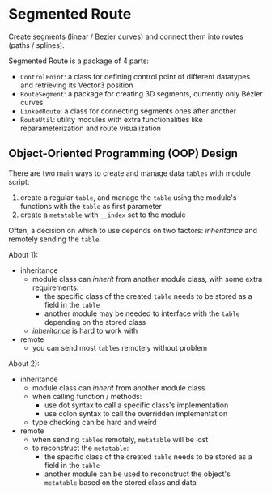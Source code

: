 # Segmented Route

Create segments (linear / Bezier curves) and connect them into routes (paths / splines).

Segmented Route is a package of 4 parts:
- `ControlPoint`: a class for defining control point of different datatypes and retrieving its Vector3 position
- `RouteSegment`: a package for creating 3D segments, currently only Bézier curves
- `LinkedRoute`: a class for connecting segments ones after another
- `RouteUtil`: utility modules with extra functionalities like reparameterization and route visualization


## Object-Oriented Programming (OOP) Design

There are two main ways to create and manage data `tables` with module script:
1) create a regular `table`, and manage the `table` using the module's functions with the `table` as first parameter
2) create a `metatable` with `__index` set to the module

Often, a decision on which to use depends on two factors: *inheritance* and remotely sending the `table`.

About 1):
- inheritance
  - module class can *inherit* from another module class, with some extra requirements:
    - the specific class of the created `table` needs to be stored as a field in the `table`
    - another module may be needed to interface with the `table` depending on the stored class
  - *inheritance* is hard to work with
- remote
  - you can send most `tables` remotely without problem

About 2):
- inheritance
  - module class can *inherit* from another module class
  - when calling function / methods:
    - use dot syntax to call a specific class's implementation
    - use colon syntax to call the overridden implementation
  - type checking can be hard and weird
- remote
  - when sending `tables` remotely, `metatable` will be lost
  - to reconstruct the `metatable`:
    - the specific class of the created `table` needs to be stored as a field in the `table`
    - another module can be used to reconstruct the object's `metatable` based on the stored class and data
